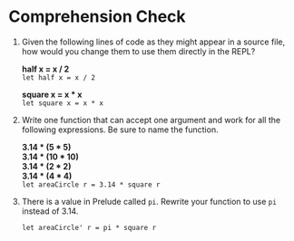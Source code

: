 # Comprehension Check

1. Given the following lines of code as they might appear in a source file, how would you change them to use them directly in the REPL?

   **half x = x / 2**  
   `let half x = x / 2`

   **square x = x * x**  
   `let square x = x * x`

2. Write one function that can accept one argument and work for all the following expressions. Be sure to name the function.

   **3.14 * (5 * 5)  
   3.14 * (10 * 10)  
   3.14 * (2 * 2)  
   3.14 * (4 * 4)**  
   `let areaCircle r = 3.14 * square r`


3. There is a value in Prelude called `pi`. Rewrite your function to use `pi` instead of 3.14.

   `let areaCircle' r = pi * square r`
